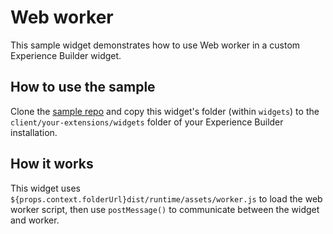 # Web worker

This sample widget demonstrates how to use Web worker in a custom Experience Builder widget.

## How to use the sample
Clone the [sample repo](https://github.com/esri/arcgis-experience-builder-sdk-resources) and copy this widget's folder (within `widgets`) to the `client/your-extensions/widgets` folder of your Experience Builder installation.

## How it works
This widget uses `${props.context.folderUrl}dist/runtime/assets/worker.js` to load the web worker script, then use `postMessage()` to communicate between the widget and worker.
